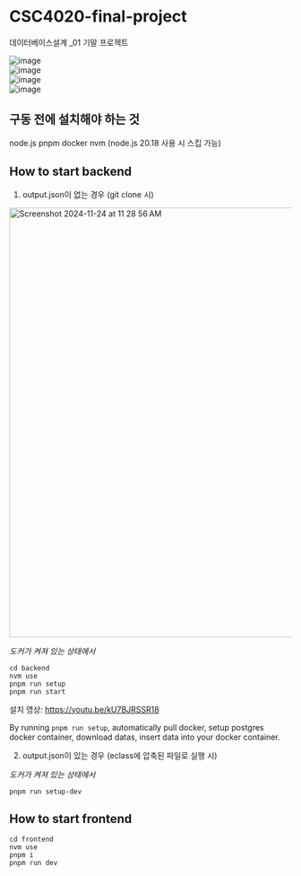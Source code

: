 # CSC4020-final-project

데이터베이스설계 \_01 기말 프로젝트

![image](https://github.com/user-attachments/assets/bc892f88-cd42-44d2-acbc-574399ed9538)  
![image](https://github.com/user-attachments/assets/cc29303d-b187-4510-be9c-4ab13af7c5f5)  
![image](https://github.com/user-attachments/assets/6700e675-d7c9-444f-a003-a79996421e60)  
![image](https://github.com/user-attachments/assets/1e493d7c-9d0c-4586-9fe4-f722e9b7f398)

## 구동 전에 설치해야 하는 것

node.js
pnpm
docker
nvm (node.js 20.18 사용 시 스킵 가능)

## How to start backend

1. output.json이 없는 경우 (git clone 시)

<img width="766" alt="Screenshot 2024-11-24 at 11 28 56 AM" src="https://github.com/user-attachments/assets/63a61d0f-0fdb-40e5-a1cd-97617e4d1b81">

_도커가 켜져 있는 상태에서_

```
cd backend
nvm use
pnpm run setup
pnpm run start
```

설치 영상: https://youtu.be/kU7BJRSSR18

By running `pnpm run setup`, automatically pull docker, setup postgres docker container, download datas, insert data into your docker container.

2. output.json이 있는 경우 (eclass에 압축된 파일로 실행 시)

_도커가 켜져 있는 상태에서_

```
pnpm run setup-dev
```

## How to start frontend

```
cd frontend
nvm use
pnpm i
pnpm run dev
```
